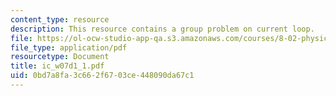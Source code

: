 ```yaml
---
content_type: resource
description: This resource contains a group problem on current loop.
file: https://ol-ocw-studio-app-qa.s3.amazonaws.com/courses/8-02-physics-ii-electricity-and-magnetism-spring-2007/0bd7a8fa3c662f6703ce448090da67c1_ic_w07d1_1.pdf
file_type: application/pdf
resourcetype: Document
title: ic_w07d1_1.pdf
uid: 0bd7a8fa-3c66-2f67-03ce-448090da67c1
---
```

